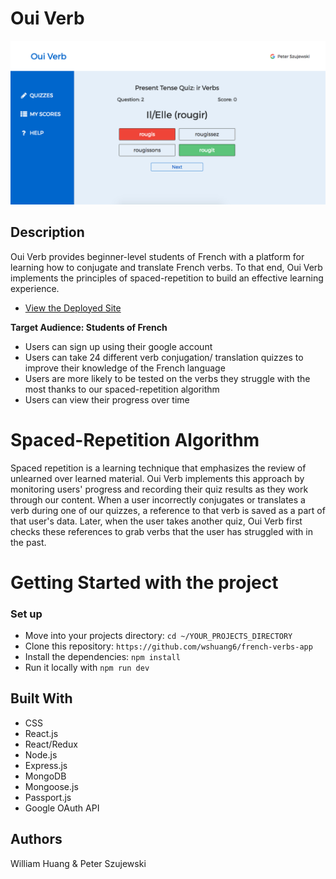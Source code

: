 # Oui Verb 

![App Dashboard](https://github.com/wshuang6/french-verbs-app/blob/master/client/images/dash.png)

## Description

Oui Verb provides beginner-level students of French with a platform for learning how to conjugate and translate French verbs. To that end, Oui Verb implements the principles of spaced-repetition to build an effective learning experience.

* [View the Deployed Site](https://ouiverb.herokuapp.com/)

**Target Audience: Students of French** 
* Users can sign up using their google account
* Users can take 24 different verb conjugation/ translation quizzes to improve their knowledge of the French language
* Users are more likely to be tested on the verbs they struggle with the most thanks to our spaced-repetition algorithm
* Users can view their progress over time

# Spaced-Repetition Algorithm

Spaced repetition is a learning technique that emphasizes the review of unlearned over learned material. Oui Verb implements this approach by monitoring users' progress and recording their quiz results as they work through our content. When a user incorrectly conjugates or translates a verb during one of our quizzes, a reference to that verb is saved as a part of that user's data. Later, when the user takes another quiz, Oui Verb first checks these references to grab verbs that the user has struggled with in the past. 

# Getting Started with the project

### Set up

* Move into your projects directory: `cd ~/YOUR_PROJECTS_DIRECTORY`
* Clone this repository: `https://github.com/wshuang6/french-verbs-app`
* Install the dependencies: `npm install`
* Run it locally with `npm run dev`

## Built With
* CSS
* React.js
* React/Redux
* Node.js
* Express.js
* MongoDB
* Mongoose.js
* Passport.js
* Google OAuth API

## Authors

William Huang & Peter Szujewski

